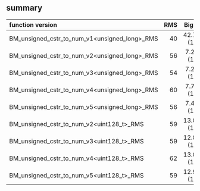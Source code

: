 
## summary

|function version       | RMS                  | Big O                      |
|:----------------------|---------------------:|:--------------------------:|
| BM_unsigned_cstr_to_num_v1<unsigned_long>_RMS | 40 | 42.71 (1) |
| BM_unsigned_cstr_to_num_v2<unsigned_long>_RMS | 56 | 7.21 (1) |
| BM_unsigned_cstr_to_num_v3<unsigned_long>_RMS | 54 | 7.20 (1) |
| BM_unsigned_cstr_to_num_v4<unsigned_long>_RMS | 60 | 7.72 (1) |
| BM_unsigned_cstr_to_num_v5<unsigned_long>_RMS | 56 | 7.49 (1) |
| BM_unsigned_cstr_to_num_v2<uint128_t>_RMS | 59 | 13.01 (1) |
| BM_unsigned_cstr_to_num_v3<uint128_t>_RMS | 59 | 12.83 (1) |
| BM_unsigned_cstr_to_num_v4<uint128_t>_RMS | 62 | 13.04 (1) |
| BM_unsigned_cstr_to_num_v5<uint128_t>_RMS | 59 | 12.98 (1) |

